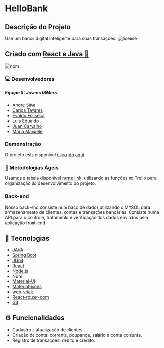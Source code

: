 # HelloBank

## Descrição do Projeto

Use um banco digital inteligente para suas transações.   <img alt="license" src="https://img.shields.io/npm/l/m?color=blue&style=plastic" /> 
## Criado com [React e Java 🔗](https://pt-br.reactjs.org/) 
<img alt="npm" src="https://img.shields.io/npm/v/node?color=blue&logo=Node.js&logoColor=dark%20green">

### 💻 Desenvolvedores

##### Equipe 5: Jovens IBMers
  - [Andre Silva](https://github.com/WhoisAndreoli)
  - [Carlos Tavares](https://github.com/carlostsa10)
  - [Evaldo Fonseca](https://github.com/evaldovisk)
  - [Luis Eduardo](https://github.com/TCLxEdu17)
  - [Juan Carvalho](https://github.com/jsuisjuan)
  - [Maria Manuele](https://github.com/ManueleLima)

### Demonstração

O projeto esta disponível [clicando aqui](#).

### 📑 Metodologias Ágeis 

Usamos a tabela disponível [neste link](https://trello.com/b/Xkl1XdwH/kanban-quadro-modelo), utilizando as funções no Trello para organização do desenvolvimento do projeto.

### Back-end

<p> Nosso back-end consiste num baco de dados utilizando o MYSQL para armazenamento de clientes, contas e transações bancárias. Consiste numa API para o controle, tratamento e verificação dos dados enviados pela aplicação front-end.</p>

## 🚀 Tecnologias

- [JAVA](https://www.java.com)
- [Spring Boot](https://spring.io/projects/spring-boot)
- [JUnit](https://junit.org/junit5/)
- [React](https://pt-br.reactjs.org/)
- [Node.js](https://nodejs.org/en/)
- [Npm](https://www.npmjs.com/)
- [Material-UI](https://material-ui.com/)
- [Material-icons](https://material-ui.com/icons/)
- [web-vitals](https://web.dev/learn/)
- [React-router-dom](https://reacttraining.com/react-router/web/guides/quick-start)
- [Git](https://git-scm.com/)

## ⚙️ Funcionalidades
- Cadastro e atualização de clientes
- Criação de conta: corrente, poupança, salário e conta conjunta.
- Registro de transações: débito e crédito.

